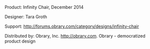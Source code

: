 Product: Infinity Chair, December 2014

Designer: Tara Groth

Support:  http://forums.obrary.com/category/designs/infinity-chair

Distributed by:  Obrary, Inc.  http://obrary.com.  Obrary - democratized product design